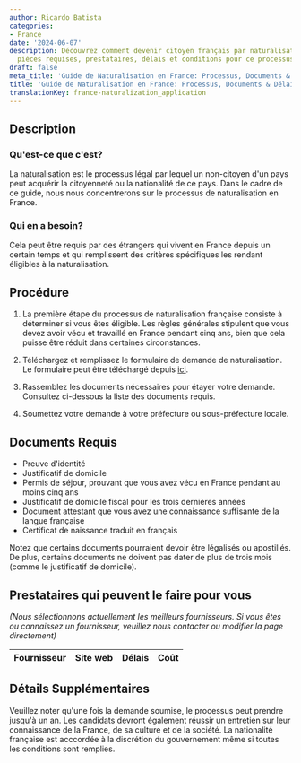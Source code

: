 ```yaml
---
author: Ricardo Batista
categories:
- France
date: '2024-06-07'
description: Découvrez comment devenir citoyen français par naturalisation. Étapes,
  pièces requises, prestataires, délais et conditions pour ce processus légal en France.
draft: false
meta_title: 'Guide de Naturalisation en France: Processus, Documents & Délais'
title: 'Guide de Naturalisation en France: Processus, Documents & Délais'
translationKey: france-naturalization_application
---
```


## Description
### Qu'est-ce que c'est?
La naturalisation est le processus légal par lequel un non-citoyen d'un pays peut acquérir la citoyenneté ou la nationalité de ce pays. Dans le cadre de ce guide, nous nous concentrerons sur le processus de naturalisation en France.

### Qui en a besoin?
Cela peut être requis par des étrangers qui vivent en France depuis un certain temps et qui remplissent des critères spécifiques les rendant éligibles à la naturalisation.

## Procédure
1. La première étape du processus de naturalisation française consiste à déterminer si vous êtes éligible. Les règles générales stipulent que vous devez avoir vécu et travaillé en France pendant cinq ans, bien que cela puisse être réduit dans certaines circonstances.

2. Téléchargez et remplissez le formulaire de demande de naturalisation. Le formulaire peut être téléchargé depuis [ici](https://www.service-public.fr/particuliers/vosdroits/F2213).

3. Rassemblez les documents nécessaires pour étayer votre demande. Consultez ci-dessous la liste des documents requis.

4. Soumettez votre demande à votre préfecture ou sous-préfecture locale.

## Documents Requis
- Preuve d'identité
- Justificatif de domicile
- Permis de séjour, prouvant que vous avez vécu en France pendant au moins cinq ans
- Justificatif de domicile fiscal pour les trois dernières années
- Document attestant que vous avez une connaissance suffisante de la langue française
- Certificat de naissance traduit en français

Notez que certains documents pourraient devoir être légalisés ou apostillés. De plus, certains documents ne doivent pas dater de plus de trois mois (comme le justificatif de domicile).

## Prestataires qui peuvent le faire pour vous
_(Nous sélectionnons actuellement les meilleurs fournisseurs. Si vous êtes ou connaissez un fournisseur, veuillez nous contacter ou modifier la page directement)_

| Fournisseur     |     Site web    |     Délais       |       Coût       |
| --------------- | --------------- |  :-------------: | :-------------: |

## Détails Supplémentaires
Veuillez noter qu'une fois la demande soumise, le processus peut prendre jusqu'à un an. Les candidats devront également réussir un entretien sur leur connaissance de la France, de sa culture et de la société. La nationalité française est acccordée à la discrétion du gouvernement même si toutes les conditions sont remplies.